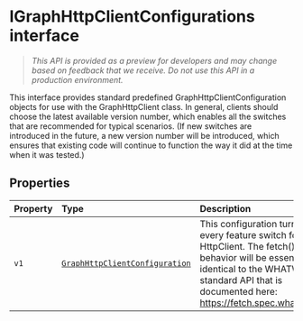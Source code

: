 # IGraphHttpClientConfigurations interface





> _This API is provided as a preview for developers and may change based on feedback that we receive.  Do not use this API in a production environment._

This interface provides standard predefined GraphHttpClientConfiguration objects for use with the GraphHttpClient class. In general, clients should choose the latest available version number, which enables all the switches that are recommended for typical scenarios. (If new switches are introduced in the future, a new version number will be introduced, which ensures that existing code will continue to function the way it did at the time when it was tested.)




## Properties

| Property	   | Type	| Description|
|:-------------|:-------|:-----------|
|`v1`      | [`GraphHttpClientConfiguration`](../../sp-http/class/graphhttpclientconfiguration.md) | This configuration turns off every feature switch for HttpClient. The fetch() behavior will be essentially identical to the WHATWG standard API that is documented here: https://fetch.spec.whatwg.org/ |






